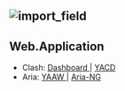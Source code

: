 ![import_field](https://imgs.xkcd.com/comics/the_important_field.png)
---
## Web.Application ##
+ Clash: [ Dashboard ](https://zalerc.github.io/clash/index.html) | [ YACD ](https://zalerc.github.io/yacd/index.html)
+ Aria: [ YAAW ](https://zalerc.github.io/yaaw/index.html) | [ Aria-NG ](https://zalerc.github.io/ariang/index.html)
